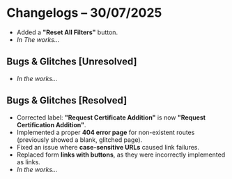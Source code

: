 # Changelogs – 30/07/2025
- Added a **"Reset All Filters"** button.
- _In The works..._

## Bugs & Glitches [Unresolved]
- _In the works..._

## Bugs & Glitches [Resolved]
- Corrected label: **"Request Certificate Addition"** is now **"Request Certification Addition"**.
- Implemented a proper **404 error page** for non-existent routes (previously showed a blank, glitched page).
- Fixed an issue where **case-sensitive URLs** caused link failures.
- Replaced form **links with buttons**, as they were incorrectly implemented as links.
- _In the works..._
